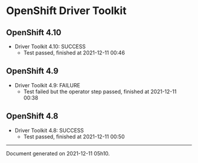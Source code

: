 
OpenShift Driver Toolkit
========================

OpenShift 4.10
--------------



* Driver Toolkit 4.10: SUCCESS
  - Test passed, finished at 2021-12-11 00:46

OpenShift 4.9
-------------



* Driver Toolkit 4.9: FAILURE
  - Test failed but the operator step passed, finished at 2021-12-11 00:38

OpenShift 4.8
-------------



* Driver Toolkit 4.8: SUCCESS
  - Test passed, finished at 2021-12-11 00:50

---
Document generated on 2021-12-11 05h10.

